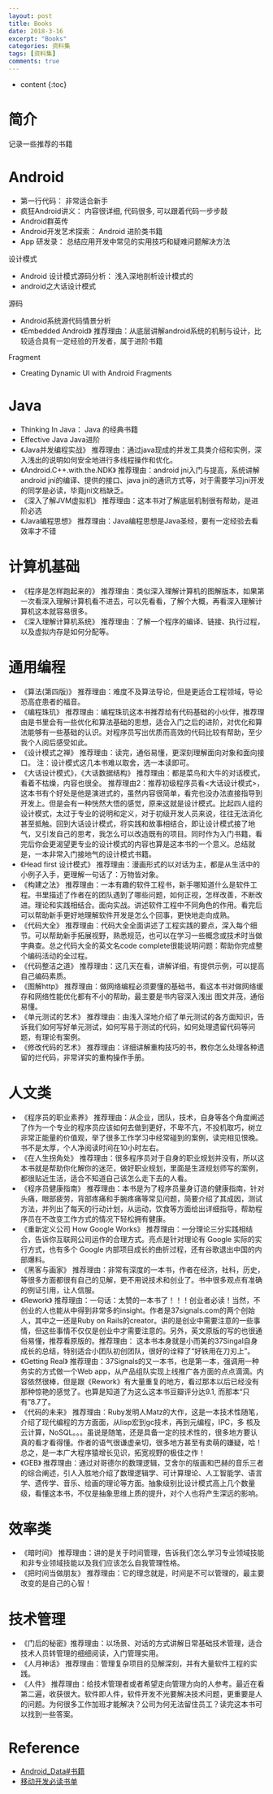 ```yaml
---
layout: post
title: Books 
date: 2018-3-16
excerpt: "Books"
categories: 资料集
tags: [资料集]
comments: true
---
```



* content
{:toc}



# 简介

记录一些推荐的书籍


# Android


- 第一行代码： 非常适合新手
- 疯狂Android讲义： 内容很详细, 代码很多, 可以跟着代码一步步敲
- Android群英传 
- Android开发艺术探索： Android 进阶类书籍
- App 研发录： 总结应用开发中常见的实用技巧和疑难问题解决方法

设计模式

- Android 设计模式源码分析： 浅入深地剖析设计模式的
- android之大话设计模式

源码

- Android系统源代码情景分析
- 《Embedded Android》 推荐理由：从底层讲解android系统的机制与设计，比较适合具有一定经验的开发者，属于进阶书籍

Fragment

- Creating Dynamic UI with Android Fragments

# Java

- Thinking In Java： Java 的经典书籍
- Effective Java Java进阶
- 《Java并发编程实战》 推荐理由：通过java现成的并发工具类介绍和实例，深入浅出的说明如何安全地进行多线程操作和优化。
- 《Android.C++.with.the.NDK》 推荐理由：android jni入门与提高，系统讲解android jni的编译、提供的接口、java jni的通讯方式等，对于需要学习jni开发的同学是必读，毕竟jni文档缺乏。
- 《深入了解JVM虚拟机》 推荐理由：这本书对了解底层机制很有帮助，是进阶必选
- 《Java编程思想》 推荐理由：Java编程思想是Java圣经，要有一定经验去看效率才不错


# 计算机基础

- 《程序是怎样跑起来的》 推荐理由：类似深入理解计算机的图解版本，如果第一次看深入理解计算机看不进去，可以先看看，了解个大概，再看深入理解计算机这本就容易很多。
- 《深入理解计算机系统》 推荐理由：了解一个程序的编译、链接、执行过程，以及虚拟内存是如何分配等。

# 通用编程

- 《算法(第四版)》 推荐理由：难度不及算法导论，但是更适合工程领域，导论恐高症患者的福音。
- 《编程珠玑》 推荐理由：编程珠玑这本书推荐给有代码基础的小伙伴，推荐理由是书里会有一些优化和算法基础的思想，适合入门之后的进阶，对优化和算法能够有一些基础的认识。对程序员写出优质而高效的代码比较有帮助，至少我个人阅后感受如此。
- 《设计模式之禅》 推荐理由：读完，通俗易懂，更深刻理解面向对象和面向接口。 注：设计模式这几本书难以取舍，选一本读即可。
- 《大话设计模式》，《大话数据结构》 推荐理由：都是菜鸟和大牛的对话模式，看着不枯燥，内容也很全。 推荐理由2：推荐初级程序员看<大话设计模式>，这本书有个好处是他是演进式的，虽然内容很简单，看完也没办法直接指导到开发上。但是会有一种恍然大悟的感觉，原来这就是设计模式。比起四人组的设计模式，太过于专业的说明和定义，对于初级开发人员来说，往往无法消化甚至抵触。回到大话设计模式，将实践和故事相结合，即让设计模式接了地气，又引发自己的思考，我怎么可以改造既有的项目。同时作为入门书籍，看完后你会更渴望更专业的设计模式的内容也算是这本书的一个意义。总结就是，一本非常入门接地气的设计模式书籍。
- 《Head first 设计模式》 推荐理由：漫画形式的以对话为主，都是从生活中的小例子入手，更理解一句话了：万物皆对象。
- 《构建之法》 推荐理由：一本有趣的软件工程书，新手哪知道什么是软件工程。书里描述了作者在的团队遇到了哪些问题，如何正视，怎样改善，不断改进。理论和实践相结合。面向实战。讲述软件工程中不同角色的作用。看完后可以帮助新手更好地理解软件开发是怎么个回事，更快地走向成熟。
- 《代码大全》 推荐理由：代码大全全面讲述了工程实践的要点，深入每个细节。可以帮助新手拓展视野，熟悉规范，也可以在学习一些概念或技术时当做字典查。总之代码大全的英文名code complete很能说明问题：帮助你完成整个编码活动的全过程。
- 《代码整洁之道》 推荐理由：这几天在看，讲解详细，有提供示例，可以提高自己编码素质。
- 《图解http》 推荐理由：做网络编程必须要懂的基础书，看这本书对做网络缓存和网络性能优化都有不小的帮助，最主要是书内容深入浅出 图文并茂，通俗易懂。
- 《单元测试的艺术》 推荐理由：由浅入深地介绍了单元测试的各方面知识，告诉我们如何写好单元测试，如何写易于测试的代码，如何处理遗留代码等问题，有理论有案例。
- 《修改代码的艺术》 推荐理由：详细讲解重构技巧的书，教你怎么处理各种遗留的烂代码，非常详实的重构操作手册。

# 人文类

- 《程序员的职业素养》 推荐理由：从企业，团队，技术，自身等各个角度阐述了作为一个专业的程序员应该如何去做到更好，不卑不亢，不投机取巧，树立非常正能量的价值观，举了很多工作学习中经常碰到的案例，读完相见恨晚。书不是太厚，个人净阅读时间在10小时左右。
- 《在人生拐角处》 推荐理由：很多程序员对于自身的职业规划并没有，所以这本书就是帮助你化解你的迷茫，做好职业规划，里面是生涯规划师写的案例，都很贴近生活，适合不知道自己该怎么走下去的人看。
- 《程序员健康指南》 推荐理由：本书是为了程序员量身订造的健康指南，针对头痛，眼部疲劳，背部疼痛和手腕疼痛等常见问题，简要介绍了其成因，测试方法，并列出了每天的行动计划，从运动，饮食等方面给出详细指导，帮助程序员在不改变工作方式的情况下轻松拥有健康。
- 《重新定义公司 How Google Works》 推荐理由：一分理论三分实践相结合，告诉你互联网公司运作的合理方式。亮点是针对理论有 Google 实际的实行方式，也有多个 Google 内部项目成长的曲折过程，还有谷歌退出中国的内部爆料。
- 《黑客与画家》 推荐理由：非常有深度的一本书，作者在经济，社科，历史，等很多方面都很有自己的见解，更不用说技术和创业了。书中很多观点有准确的例证引用，让人信服。
- 《Rework》 推荐理由：一句话：太赞的一本书了！！！创业者必读！当然，不创业的人也能从中得到非常多的insight。作者是37signals.com的两个创始人，其中之一还是Ruby on Rails的creator。讲的是创业中需要注意的一些事情，但这些事情不仅仅是创业中才需要注意的。另外，英文原版的写的也很通俗易懂，推荐看原版的。推荐理由： 这本书本身就是小而美的37Singal自身成长的总结，特别适合小团队初创团队，很好的诠释了“好铁用在刀刃上”。
- 《Getting Real》 推荐理由：37Signals的又一本书，也是第一本，强调用一种务实的方式做一个Web app，从产品组队实现上线推广各方面的点点滴滴。内容依然很棒，但是跟《Rework》有大量重复的地方，看过那本以后已经没有那种惊艳的感觉了。也算是知道了为这么这本书豆瓣评分达9.1, 而那本“只有”8.7了。
- 《代码的未来》 推荐理由：Ruby发明人Matz的大作，这是一本技术性随笔，介绍了现代编程的方方面面，从lisp宏到gc技术，再到元编程，IPC，多 核及云计算，NoSQL。。。虽说是随笔，还是具备一定的技术性的，很多地方要认真的看才看得懂。作者的语气很谦虚亲切，很多地方甚至有卖萌的嫌疑，哈！总之，是一本广大程序猿增长见识，拓宽视野的极佳之作！
- 《GEB》 推荐理由：通过对哥德尔的数理逻辑，艾舍尔的版画和巴赫的音乐三者的综合阐述，引人入胜地介绍了数理逻辑学、可计算理论、人工智能学、语言学、遗传学、音乐、绘画的理论等方面。抽象级别比设计模式高上几个数量级，看懂这本书，不仅是抽象思维上质的提升，对个人也将产生深远的影响。

# 效率类

- 《暗时间》 推荐理由：讲的是关于时间管理，告诉我们怎么学习专业领域技能和非专业领域技能以及我们应该怎么自我管理性格。
- 《把时间当做朋友》 推荐理由：它的理念就是，时间是不可以管理的，最主要改变的是自己的心智！

# 技术管理

- 《门后的秘密》推荐理由：以场景、对话的方式讲解日常基础技术管理，适合技术人员转管理的细细阅读，入门管理实用。
- 《人月神话》 推荐理由：管理复杂项目的见解深刻，并有大量软件工程的实践。
- 《人件》 推荐理由：给技术管理者或者希望走向管理方向的人参考。最近在看第二遍，收获很大。软件即人件，软件开发不光要解决技术问题，更重要是人的问题。为何很多工作加班才能解决？公司为何无法留住员工？读完这本书可以找到一些答案。

# Reference

- [Android_Data#书籍](https://github.com/Freelander/Android_Data#%E4%B9%A6%E7%B1%8D)
- [移动开发必读书单](https://mp.weixin.qq.com/s/vyeQUNKkiCjTrSyRrcH7lw)